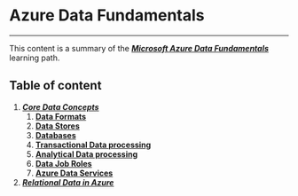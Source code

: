 # Azure Data Fundamentals

*************************

This content is a summary of the ***[Microsoft Azure Data Fundamentals](https://learn.microsoft.com/en-us/certifications/azure-data-fundamentals)*** learning path.

## Table of content

1. ***[Core Data Concepts](DataConcepts.md#core-data-concepts)***
   1. **[Data Formats](DataConcepts.md#data-formats)**
   2. **[Data Stores](DataConcepts.md#data-stores)**
   3. **[Databases](DataConcepts.md#databases)**
   4. **[Transactional Data processing](DataConcepts.md#transactional-data-processing)**
   5. **[Analytical Data processing](DataConcepts.md#analytical-processing)**
   6. **[Data Job Roles](DataConcepts.md#job-roles-in-the-world-of-data)**
   7. **[Azure Data Services](DataConcepts.md#azure-data-services)**
2.  ***[Relational Data in Azure](RelationalData.md)***